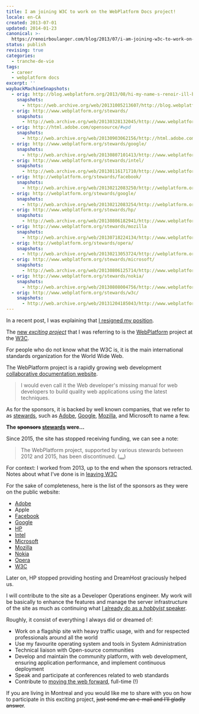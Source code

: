 ```yaml
---
title: I am joining W3C to work on the WebPlatform Docs project!
locale: en-CA
created: 2013-07-01
updated: 2014-01-23
canonical: >-
  https://renoirboulanger.com/blog/2013/07/i-am-joining-w3c-to-work-on-the-webplatform-project/
status: publish
revising: true
categories:
  - tranche-de-vie
tags:
  - career
  - webplatform docs
excerpt: ''
waybackMachineSnapshots:
  - orig: http://blog.webplatform.org/2013/08/hi-my-name-s-renoir-ill-be-your-devops-for-the-web-platform/
    snapshots:
      - https://web.archive.org/web/20131005213607/http://blog.webplatform.org/2013/08/hi-my-name-s-renoir-ill-be-your-devops-for-the-web-platform/
  - orig: http://www.webplatform.org/stewards/
    snapshots:
      - http://web.archive.org/web/20130328132045/http://www.webplatform.org/stewards/
  - orig: http://html.adobe.com/opensource/#wpd
    snapshots:
      - http://web.archive.org/web/20130903062156/http://html.adobe.com/opensource/#wpd
  - orig: http://www.webplatform.org/stewards/google/
    snapshots:
      - http://web.archive.org/web/20130807101413/http://www.webplatform.org/stewards/google/
  - orig: http://www.webplatform.org/stewards/intel/
    snapshots:
      - http://web.archive.org/web/20130116171710/http://www.webplatform.org/stewards/intel/
  - orig: http://webplatform.org/stewards/facebook/
    snapshots:
      - http://web.archive.org/web/20130212083250/http://webplatform.org:80/stewards/facebook/
  - orig: http://webplatform.org/stewards/google/
    snapshots:
      - http://web.archive.org/web/20130212083254/http://webplatform.org/stewards/google/
  - orig: http://www.webplatform.org/stewards/hp/
    snapshots:
      - http://web.archive.org/web/20130806182941/http://www.webplatform.org/stewards/hp/
  - orig: http://www.webplatform.org/stewards/mozilla
    snapshots:
      - http://web.archive.org/web/20130718224134/http://www.webplatform.org:80/stewards/mozilla
  - orig: http://webplatform.org/stewards/opera/
    snapshots:
      - http://web.archive.org/web/20130213053724/http://webplatform.org/stewards/opera/
  - orig: http://www.webplatform.org/stewards/microsoft/
    snapshots:
      - http://web.archive.org/web/20130806125714/http://www.webplatform.org/stewards/microsoft/
  - orig: http://www.webplatform.org/stewards/nokia/
    snapshots:
      - http://web.archive.org/web/20130808004756/http://www.webplatform.org/stewards/nokia/
  - orig: http://www.webplatform.org/stewards/w3c/
    snapshots:
      - http://web.archive.org/web/20131204185043/http://www.webplatform.org/stewards/w3c/
---
```


In a recent post, I was explaining that [I resigned my
position][post-resigned-to-join-another].

The [new _exciting project_][post-on-webplatform-docs-blog] that I was referring
to is the <a href="http://www.webplatform.org/">WebPlatform</a> project at the
<a href="http://www.w3.org/2012/10/webplatform.html.en">W3C</a>.</p>

<p>For people who do not know what the W3C is, it is the main international standards organization for the World Wide Web.</p>

<p>The WebPlatform project is a rapidly growing web development <a href="http://docs.webplatform.org/wiki/WPD:Community">collaborative documentation website</a>.</p>

> I would even call it the Web developer's missing manual for web developers to build quality web applications using the latest techniques.

As for the sponsors, it is backed by well known companies, that we refer to as
[stewards](http://web.archive.org/web/20130328132045/http://www.webplatform.org/stewards/),
such as [Adobe][wbm-steward-adobe],
[Google](http://web.archive.org/web/20130807101413/http://www.webplatform.org/stewards/google/),
[Mozilla](https://developer.mozilla.org/en-US/docs/Project:MDN_content_on_WebPlatform.org),
and Microsoft to name a few.

<rb-notice-box variant="info" class="my-5">
  <strong slot="header">The <del>sponsors</del> <ins>stewards</ins> were...</strong>

Since 2015, the site has stopped receiving funding, we can see a note:

> The WebPlatform project, supported by various stewards between 2012 and 2015,
> has been discontinued. ([...](https://webplatform.github.io/))

For context: I worked from 2013, up to the end when the sponsors retracted.
Notes about what I’ve done is in
[leaving W3C](/blog/2015/07/leaving-w3c#in-retrospective)

For the sake of completeness, here is the list of the sponsors as they were on
the public website:

- [Adobe][wbm-steward-adobe]
- Apple
- [Facebook](http://web.archive.org/web/20130212083250/http://webplatform.org:80/stewards/facebook/)
- [Google](http://web.archive.org/web/20130212083254/http://webplatform.org/stewards/google/)
- [HP](http://web.archive.org/web/20130806182941/http://www.webplatform.org/stewards/hp/ 'HewlettHewlett-Packard, HP Inc.')
- [Intel](http://web.archive.org/web/20130116171710/http://www.webplatform.org/stewards/intel/)
- [Microsoft](http://web.archive.org/web/20130806125714/http://www.webplatform.org/stewards/microsoft/)
- [Mozilla](http://web.archive.org/web/20130718224134/http://www.webplatform.org:80/stewards/mozilla)
- [Nokia](http://web.archive.org/web/20130808004756/http://www.webplatform.org/stewards/nokia/)
- [Opera](http://web.archive.org/web/20130213053724/http://webplatform.org/stewards/opera/)
- [W3C](http://web.archive.org/web/20131204185043/http://www.webplatform.org/stewards/w3c/)

Later on, HP stopped providing hosting and DreamHost graciously helped us.

</rb-notice-box>

I will contribute to the site as a Developer Operations engineer. My work will
be basically to enhance the features and manage the server infrastructure of the
site as much as continuing what [I already do as a _hobbyist_
speaker][post-one-of-my-first-talks].

Roughly, it consist of everything I always did or dreamed of:

- Work on a flagship site with heavy traffic usage, with and for respected
  professionals around all the world
- Use my favourite operating system and tools in System Administration
- Technical liaison with Open-source communities
- Develop and maintain the community platform, with web development, ensuring
  application performance, and implement continuous deployment
- Speak and participate at conferences related to web standards
- Contribute to [moving the web forward](https://movethewebforward.org/),
  full-time (!)

If you are living in Montreal and you would like me to share with you on how to
participate in this exciting project, ~~just send me an e-mail and I’ll gladly
answer~~.

[post-resigned-to-join-another]:
  /blog/2013/07/i-just-resigned-from-my-new-job-to-start-on-an-exciting-project
[post-on-webplatform-docs-blog]:
  https://webplatform.github.io/blog/2013/08/hi-my-name-s-renoir-ill-be-your-devops-for-the-web-platform/
[post-one-of-my-first-talks]:
  /blog/2013/02/conference-comment-evaluer-la-qualite-dun-site-web-selon-les-techniques-dintegration-web-dactualite/
[wbm-steward-adobe]:
  http://web.archive.org/web/20130903062156/http://html.adobe.com/opensource/#wpd
  'As it was visible at the time via the WebArchive.org Wayback Machine'
